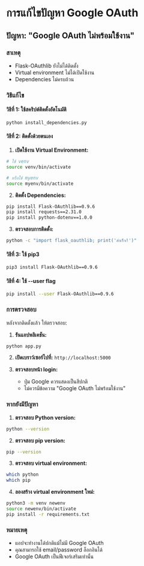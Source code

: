 # การแก้ไขปัญหา Google OAuth

## ปัญหา: "Google OAuth ไม่พร้อมใช้งาน"

### สาเหตุ
- Flask-OAuthlib ยังไม่ได้ติดตั้ง
- Virtual environment ไม่ได้เปิดใช้งาน
- Dependencies ไม่ครบถ้วน

### วิธีแก้ไข

#### วิธีที่ 1: ใช้สคริปต์ติดตั้งอัตโนมัติ
```bash
python install_dependencies.py
```

#### วิธีที่ 2: ติดตั้งด้วยตนเอง

1. **เปิดใช้งาน Virtual Environment:**
```bash
# ใช้ venv
source venv/bin/activate

# หรือใช้ myenv
source myenv/bin/activate
```

2. **ติดตั้ง Dependencies:**
```bash
pip install Flask-OAuthlib==0.9.6
pip install requests==2.31.0
pip install python-dotenv==1.0.0
```

3. **ตรวจสอบการติดตั้ง:**
```bash
python -c "import flask_oauthlib; print('สำเร็จ!')"
```

#### วิธีที่ 3: ใช้ pip3
```bash
pip3 install Flask-OAuthlib==0.9.6
```

#### วิธีที่ 4: ใช้ --user flag
```bash
pip install --user Flask-OAuthlib==0.9.6
```

### การตรวจสอบ

หลังจากติดตั้งแล้ว ให้ตรวจสอบ:

1. **รันแอปพลิเคชัน:**
```bash
python app.py
```

2. **เปิดเบราว์เซอร์ไปที่:** `http://localhost:5000`

3. **ตรวจสอบหน้า login:**
   - ปุ่ม Google ควรแสดงเป็นสีปกติ
   - ไม่ควรมีข้อความ "Google OAuth ไม่พร้อมใช้งาน"

### หากยังมีปัญหา

1. **ตรวจสอบ Python version:**
```bash
python --version
```

2. **ตรวจสอบ pip version:**
```bash
pip --version
```

3. **ตรวจสอบ virtual environment:**
```bash
which python
which pip
```

4. **ลองสร้าง virtual environment ใหม่:**
```bash
python3 -m venv newenv
source newenv/bin/activate
pip install -r requirements.txt
```

### หมายเหตุ

- แอปจะทำงานได้ปกติแม้ไม่มี Google OAuth
- คุณสามารถใช้ email/password ล็อกอินได้
- Google OAuth เป็นฟีเจอร์เสริมเท่านั้น 